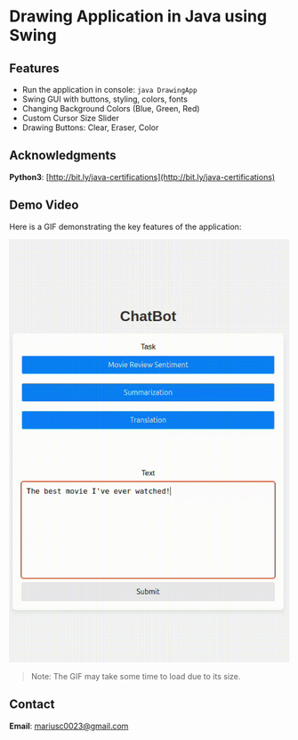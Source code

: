 # Drawing Application in Java using Swing

## Features
- Run the application in console: `java DrawingApp`
- Swing GUI with buttons, styling, colors, fonts
- Changing Background Colors (Blue, Green, Red)
- Custom Cursor Size Slider
- Drawing Buttons: Clear, Eraser, Color

## Acknowledgments

**Python3**: [http://bit.ly/java-certifications](http://bit.ly/java-certifications)  

## Demo Video

Here is a GIF demonstrating the key features of the application:

![Demo Video](https://github.com/marius2347/LLM-ChatBot-in-Python-using-Flask/blob/main/video.gif)

> Note: The GIF may take some time to load due to its size.

## Contact

**Email**: mariusc0023@gmail.com
